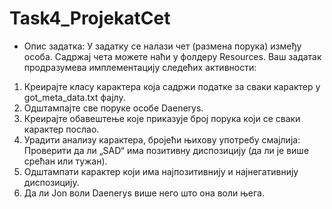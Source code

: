 # Task4_ProjekatCet

- Опис задатка: У задатку се налази чет (размена порука) између особа. Садржај чета можете наћи у фолдеру Resources. Ваш задатак 
продразумева имплементацију следећих активности:
1. Креирајте класу карактера која садржи податке за сваки карактер у got_meta_data.txt фајлу. 
2. Одштампајте све поруке особе Daenerys. 
3. Креирајте обавештење које приказује број порука који се сваки карактер послао.
4. Урадити анализу карактера, бројећи њихову употребу смајлија:
Проверити да ли „SAD“ има позитивну диспозицију (да ли је више срећан или тужан). 
5. Одштампати карактер који има најпозитивнију и најнегативнију диспозицију. 
6. Да ли Jon воли Daenerys више него што она воли њега.
